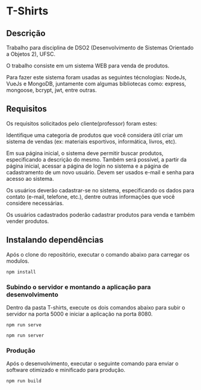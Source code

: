 # T-Shirts

## Descrição

Trabalho para disciplina de DSO2 (Desenvolvimento de Sistemas Orientado a Objetos 2), UFSC.

O trabalho consiste em um sistema WEB para venda de produtos.

Para fazer este sistema foram usadas as seguintes técnologias: NodeJs, VueJs e MongoDB, juntamente com algumas bibliotecas como: express, mongoose, bcrypt, jwt, entre outras. 

## Requisitos

Os requisitos solicitados pelo cliente(professor) foram estes:

Identifique uma categoria de produtos que você considera útil criar um sistema de vendas (ex: materiais esportivos, informática, livros, etc).

Em sua página inicial, o sistema deve permitir buscar produtos, especificando a descrição do mesmo. Também será possível, a partir da página inicial, acessar a página de login no sistema e a página de cadastramento de um novo usuário. Devem ser usados e-mail e senha para acesso ao sistema.

Os usuários deverão cadastrar-se no sistema, especificando os dados para contato (e-mail, telefone, etc.), dentre outras informações que você considere necessárias. 

Os usuários cadastrados poderão cadastrar produtos para venda e também vender produtos.


## Instalando dependências

Após o clone do repositório, executar o comando abaixo para carregar os modulos.

```
npm install
```

### Subindo o servidor e montando a aplicação para desenvolvimento

Dentro da pasta T-shirts, execute os dois comandos abaixo para subir o servidor na porta 5000 e iniciar a aplicação na porta 8080.

```
npm run serve
```

```
npm run server
```

### Produção

Após o desenvolvimento, executar o seguinte comando para enviar o software otimizado e minificado para produção.

```
npm run build
```

